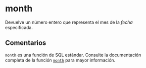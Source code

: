 ﻿---
SidebarGroup: "index-date-functions"
Autogenerated: true
---

# month

Devuelve un número entero que representa el mes de la *fecha* especificada.

## Comentarios 

`month` es una función de SQL estándar. Consulte la documentación completa de la función [`month`](https://learn.microsoft.com/es-es/sql/t-sql/functions/month-transact-sql) para mayor información.

